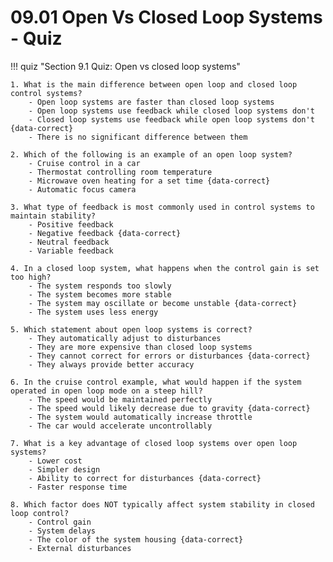 # 09.01 Open Vs Closed Loop Systems - Quiz

!!! quiz "Section 9.1 Quiz: Open vs closed loop systems"

    1. What is the main difference between open loop and closed loop control systems?
        - Open loop systems are faster than closed loop systems
        - Open loop systems use feedback while closed loop systems don't
        - Closed loop systems use feedback while open loop systems don't {data-correct}
        - There is no significant difference between them

    2. Which of the following is an example of an open loop system?
        - Cruise control in a car
        - Thermostat controlling room temperature
        - Microwave oven heating for a set time {data-correct}
        - Automatic focus camera

    3. What type of feedback is most commonly used in control systems to maintain stability?
        - Positive feedback
        - Negative feedback {data-correct}
        - Neutral feedback
        - Variable feedback

    4. In a closed loop system, what happens when the control gain is set too high?
        - The system responds too slowly
        - The system becomes more stable
        - The system may oscillate or become unstable {data-correct}
        - The system uses less energy

    5. Which statement about open loop systems is correct?
        - They automatically adjust to disturbances
        - They are more expensive than closed loop systems
        - They cannot correct for errors or disturbances {data-correct}
        - They always provide better accuracy

    6. In the cruise control example, what would happen if the system operated in open loop mode on a steep hill?
        - The speed would be maintained perfectly
        - The speed would likely decrease due to gravity {data-correct}
        - The system would automatically increase throttle
        - The car would accelerate uncontrollably

    7. What is a key advantage of closed loop systems over open loop systems?
        - Lower cost
        - Simpler design
        - Ability to correct for disturbances {data-correct}
        - Faster response time

    8. Which factor does NOT typically affect system stability in closed loop control?
        - Control gain
        - System delays
        - The color of the system housing {data-correct}
        - External disturbances
